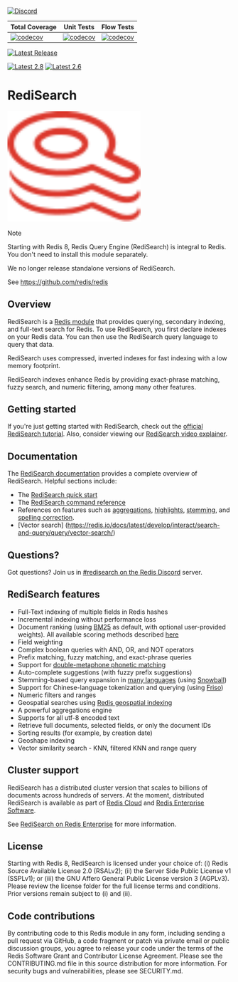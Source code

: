[![Discord](https://img.shields.io/discord/697882427875393627)](https://discord.gg/xTbqgTB)

| Total Coverage | Unit Tests | Flow Tests |
|----------------|------------|------------|
|[![codecov](https://codecov.io/gh/RediSearch/RediSearch/graph/badge.svg?token=bfZ02W6x3K)](https://codecov.io/gh/RediSearch/RediSearch)|[![codecov](https://codecov.io/gh/RediSearch/RediSearch/graph/badge.svg?token=bfZ02W6x3K&flag=unit)](https://codecov.io/gh/RediSearch/RediSearch?flags[0]=unit)|[![codecov](https://codecov.io/gh/RediSearch/RediSearch/graph/badge.svg?token=bfZ02W6x3K&flag=flow)](https://codecov.io/gh/RediSearch/RediSearch?flags[0]=flow)|

[![Latest Release](https://img.shields.io/github/v/release/RediSearch/RediSearch?label=latest%20release)](https://github.com/RediSearch/RediSearch/releases/latest)

[![Latest 2.8](https://img.shields.io/github/v/release/RediSearch/RediSearch?filter=v2.8%2A&label=latest%20maintenance%20release%20for%202.8)](https://github.com/RediSearch/RediSearch/releases?q=tag:v2.8%20draft:false)
[![Latest 2.6](https://img.shields.io/github/v/release/RediSearch/RediSearch?filter=v2.6%2A&label=latest%20maintenance%20release%20for%202.6)](https://github.com/RediSearch/RediSearch/releases?q=tag:v2.6%20draft:false)

# RediSearch

<img src="docs/images/logo.svg" title="RediSearch's Logo" width="300">

> [!NOTE]
> Starting with Redis 8, Redis Query Engine (RediSearch) is integral to Redis. You don't need to install this module separately.
>
> We no longer release standalone versions of RediSearch.
>
> See https://github.com/redis/redis

## Overview

RediSearch is a [Redis module](https://redis.io/modules) that provides querying, secondary indexing, and full-text search for Redis. To use RediSearch, you first declare indexes on your Redis data. You can then use the RediSearch query language to query that data.

RediSearch uses compressed, inverted indexes for fast indexing with a low memory footprint.

RediSearch indexes enhance Redis by providing exact-phrase matching, fuzzy search, and numeric filtering, among many other features.

## Getting started

If you're just getting started with RediSearch, check out the [official RediSearch tutorial](https://github.com/RediSearch/redisearch-getting-started). Also, consider viewing our [RediSearch video explainer](https://www.youtube.com/watch?v=B10nHEdW3NA).

## Documentation

The [RediSearch documentation](https://redis.io/docs/latest/develop/ai/search-and-query/) provides a complete overview of RediSearch. Helpful sections include:

* The [RediSearch quick start](https://redis.io/docs/latest/develop/get-started/document-database/)
* The [RediSearch command reference](https://redis.io/docs/latest/commands/?group=search)
* References on features such as [aggregations](https://redis.io/docs/latest/develop/ai/search-and-query/advanced-concepts/aggregations/), [highlights](https://redis.io/docs/latest/develop/ai/search-and-query/advanced-concepts/highlight/), [stemming](https://redis.io/docs/latest/develop/ai/search-and-query/advanced-concepts/stemming/), and [spelling correction](https://redis.io/docs/latest/develop/ai/search-and-query/advanced-concepts/spellcheck/).
* [Vector search] (https://redis.io/docs/latest/develop/interact/search-and-query/query/vector-search/)

## Questions?

Got questions? Join us in [#redisearch on the Redis Discord](https://discord.gg/knMsnYmwXu) server.

## RediSearch features

* Full-Text indexing of multiple fields in Redis hashes
* Incremental indexing without performance loss
* Document ranking (using [BM25](https://en.wikipedia.org/wiki/Okapi_BM25) as default, with optional user-provided weights). All available scoring methods described [here](https://redis.io/docs/latest/develop/interact/search-and-query/advanced-concepts/scoring/)
* Field weighting
* Complex boolean queries with AND, OR, and NOT operators
* Prefix matching, fuzzy matching, and exact-phrase queries
* Support for [double-metaphone phonetic matching](https://redis.io/docs/latest/develop/ai/search-and-query/advanced-concepts/phonetic_matching/)
* Auto-complete suggestions (with fuzzy prefix suggestions)
* Stemming-based query expansion in [many languages](https://redis.io/docs/latest/develop/ai/search-and-query/advanced-concepts/stemming/) (using [Snowball](http://snowballstem.org/))
* Support for Chinese-language tokenization and querying (using [Friso](https://github.com/lionsoul2014/friso))
* Numeric filters and ranges
* Geospatial searches using [Redis geospatial indexing](https://redis.io/docs/latest/develop/ai/search-and-query/indexing/geoindex/)
* A powerful aggregations engine
* Supports for all utf-8 encoded text
* Retrieve full documents, selected fields, or only the document IDs
* Sorting results (for example, by creation date)
* Geoshape indexing
* Vector similarity search - KNN, filtered KNN and range query

## Cluster support

RediSearch has a distributed cluster version that scales to billions of documents across hundreds of servers. At the moment, distributed RediSearch is available as part of [Redis Cloud](https://redis.com/redis-enterprise-cloud/overview/) and [Redis Enterprise Software](https://redis.com/redis-enterprise-software/overview/).

See [RediSearch on Redis Enterprise](https://redis.com/modules/redisearch/) for more information.

## License

Starting with Redis 8, RediSearch is licensed under your choice of: (i) Redis Source Available License 2.0 (RSALv2); (ii) the Server Side Public License v1 (SSPLv1); or (iii) the GNU Affero General Public License version 3 (AGPLv3). Please review the license folder for the full license terms and conditions. Prior versions remain subject to (i) and (ii).

## Code contributions

By contributing code to this Redis module in any form, including sending a pull request via GitHub, a code fragment or patch via private email or public discussion groups, you agree to release your code under the terms of the Redis Software Grant and Contributor License Agreement. Please see the CONTRIBUTING.md file in this source distribution for more information. For security bugs and vulnerabilities, please see SECURITY.md. 
